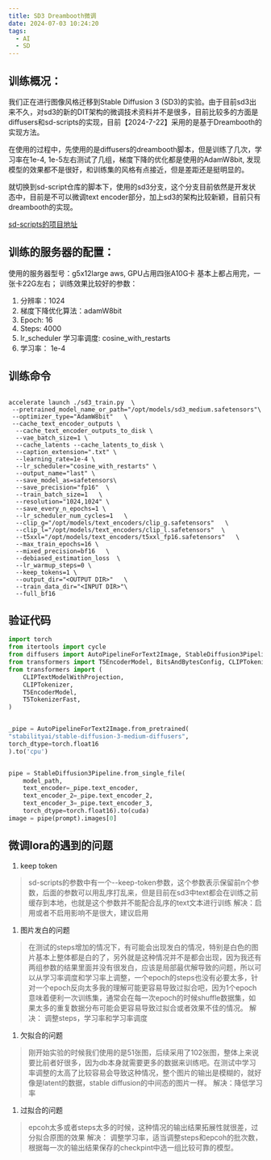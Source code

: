 ```yaml
---
title: SD3 Dreambooth微调
date: 2024-07-03 10:24:20
tags: 
  - AI
  - SD
---
```



## 训练概况：

我们正在进行图像风格迁移到Stable Diffusion 3 (SD3)的实验。由于目前sd3出来不久，对sd3的新的DIT架构的微调技术资料并不是很多，目前比较多的方面是diffusers和sd-scripts的实现，目前【2024-7-22】采用的是基于Dreambooth的实现方法。

在使用的过程中，先使用的是diffusers的dreambooth脚本，但是训练了几次，学习率在1e-4, 1e-5左右测试了几组，梯度下降的优化都是使用的AdamW8bit, 发现模型的效果都不是很好，和训练集的风格有点接近，但是差距还是挺明显的。

就切换到sd-script仓库的脚本下，使用的sd3分支，这个分支目前依然是开发状态中，目前是不可以微调text encoder部分，加上sd3的架构比较新颖，目前只有dreambooth的实现。


[sd-scripts的项目地址](https://github.com/kohya-ss/sd-scripts)

## 训练的服务器的配置：
使用的服务器型号：g5x12large aws, GPU占用四张A10G卡 基本上都占用完，一张卡22G左右；
训练效果比较好的参数： 
1. 分辨率：1024
2. 梯度下降优化算法：adamW8bit
3. Epoch: 16
4. Steps: 4000
5. lr_scheduler 学习率调度: cosine_with_restarts
6. 学习率： 1e-4


## 训练命令
```shell

accelerate launch ./sd3_train.py  \
 --pretrained_model_name_or_path="/opt/models/sd3_medium.safetensors"\
 --optimizer_type="AdamW8bit"   \
 --cache_text_encoder_outputs \
  --cache_text_encoder_outputs_to_disk \
  --vae_batch_size=1 \
  --cache_latents --cache_latents_to_disk \
  --caption_extension=".txt" \
  --learning_rate=1e-4 \
  --lr_scheduler="cosine_with_restarts" \
  --output_name="last" \
  --save_model_as=safetensors\
  --save_precision="fp16"  \
  --train_batch_size=1   \
  --resolution="1024,1024" \
  --save_every_n_epochs=1 \
  --lr_scheduler_num_cycles=1   \
  --clip_g="/opt/models/text_encoders/clip_g.safetensors"   \
  --clip_l="/opt/models/text_encoders/clip_l.safetensors"  \
  --t5xxl="/opt/models/text_encoders/t5xxl_fp16.safetensors"   \
  --max_train_epochs=16 \
  --mixed_precision=bf16   \
  --debiased_estimation_loss  \
  --lr_warmup_steps=0 \
  --keep_tokens=1 \
  --output_dir="<OUTPUT DIR>"   \
  --train_data_dir="<INPUT DIR>"\
  --full_bf16 

```

## 验证代码

```python
import torch
from itertools import cycle
from diffusers import AutoPipelineForText2Image, StableDiffusion3Pipeline, AutoencoderKL
from transformers import T5EncoderModel, BitsAndBytesConfig, CLIPTokenizer, AutoTokenizer
from transformers import (
    CLIPTextModelWithProjection,
    CLIPTokenizer,
    T5EncoderModel,
    T5TokenizerFast,
)


_pipe = AutoPipelineForText2Image.from_pretrained(
"stabilityai/stable-diffusion-3-medium-diffusers",
torch_dtype=torch.float16
).to('cpu')


pipe = StableDiffusion3Pipeline.from_single_file(
    model_path,
    text_encoder=_pipe.text_encoder,
    text_encoder_2=_pipe.text_encoder_2,
    text_encoder_3=_pipe.text_encoder_3,
    torch_dtype=torch.float16).to(cuda)
image = pipe(prompt).images[0]

```


## 微调lora的遇到的问题

1. keep token
> sd-scripts的参数中有一个--keep-token参数，这个参数表示保留前n个参数，后面的参数可以用乱序打乱来，但是目前在sd3中text都会在训练之前缓存到本地，也就是这个参数并不能配合乱序的text文本进行训练
> 解决：启用或者不启用影响不是很大，建议启用

1. 图片发白的问题
> 在测试的steps增加的情况下，有可能会出现发白的情况，特别是白色的图片基本上整体都是白的了，另外就是这种情况并不是都会出现，因为我还有两组参数的结果里面并没有很发白，应该是局部最优解导致的问题，所以可以从学习率调度和学习率上调整，一个epoch的steps也没有必要太多，针对一个epoch反向太多我的理解可能更容易导致过拟合吧，因为1个epoch意味着便利一次训练集，通常会在每一次epoch的时候shuffle数据集，如果太多的重复数据分布可能会更容易导致过拟合或者效果不佳的情况。
> 解决： 调整steps，学习率和学习率调度

1. 欠拟合的问题
> 刚开始实验的时候我们使用的是51张图，后续采用了102张图，整体上来说要比前者好很多，因为db本身就需要更多的数据来训练吧。在测试中学习率调整的太高了比较容易会导致这种情况，整个图片的输出是模糊的，就好像是latent的数据，stable diffusion的中间态的图片一样。
> 解决：降低学习率

1. 过拟合的问题
> epcoh太多或者steps太多的时候，这种情况的输出结果拓展性就很差，过分拟合原图的效果
> 解决： 调整学习率，适当调整steps和epcoh的批次数，根据每一次的输出结果保存的checkpint中选一组比较可靠的模型。
